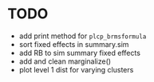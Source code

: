 # TODO
* add print method for `plcp_brmsformula`
* sort fixed effects in summary.sim
* add RB to sim summary fixed effects
* add and clean marginalize()
* plot level 1 dist for varying clusters
